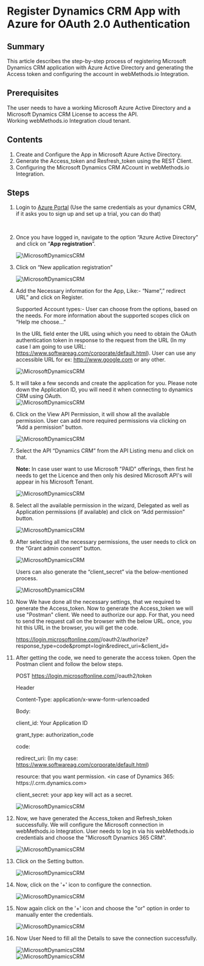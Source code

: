 # Register Dynamics CRM App with Azure for OAuth 2.0 Authentication <br/>

## Summary <br/>

  This article describes the step-by-step process of registering Microsoft Dynamics CRM application with Azure Active Directory and generating the    Access token and configuring the account in webMethods.io Integration. <br/>

## Prerequisites <br/>

The user needs to have a working Microsoft Azure Active Directory and a Microsoft Dynamics CRM License to access the API. <br/>
Working webMethods.io Integration cloud tenant.

## Contents <br/>

1. Create and Configure the App in Microsoft Azure Active Directory. <br/>
2. Generate the Access_token and Resfresh_token using the REST Client. <br/>
3. Configuring the Microsoft Dynamics CRM ACcount in webMethods.io Integration. <br/>

## Steps <br/>

  1. Login to [Azure Portal](https://portal.azure.com/) (Use the same credentials as your dynamics CRM, if it asks you to sign up and set up a trial, you can do that)
  <br/>

  2. Once you have logged in, navigate to the option “Azure Active Directory” and click on “**App registration**”. <br/>

       ![\MicrosoftDynamicsCRM](images/1.png) <br/>

  3. Click on “New application registration” <br/>
   
       ![\MicrosoftDynamicsCRM](images/2.png) <br/>

  4. Add the Necessary information for the App, Like:- “Name”,” redirect URL” and click on Register. <br/>
    
     Supported Account types:- User can choose from the options, based on the needs. For more information about the supported scopes click on “Help me choose…” <br/>

     In the URL field enter the URL using which you need to obtain the OAuth authentication token in response to the request from the URL (In my case I am going to use URL: https://www.softwareag.com/corporate/default.html). User can use any accessible URL for ex: http://www.google.com or any other. <br/>

       ![\MicrosoftDynamicsCRM](images/3.png) <br/>

  5. It will take a few seconds and create the application for you. Please note down the Application ID, you will need it when connecting to dynamics CRM using OAuth. <br/>
       ![\MicrosoftDynamicsCRM](images/4.png) <br/>

  6. Click on the View API Permission, it will show all the available permission. User can add more required permissions via clicking on “Add a permission” button. <br/>

       ![\MicrosoftDynamicsCRM](images/5.png) <br/>

  7. Select the API “Dynamics CRM” from the API Listing menu and click on that. <br/>

      **Note:** In case user want to use Microsoft "PAID" offerings, then first he needs to get the Licence and then only his desired Microsoft API's will appear in his Microsoft Tenant. <br/>

       ![\MicrosoftDynamicsCRM](images/6.png) <br/>

  8. Select all the available permission in the wizard, Delegated as well as Application permissions (if available) and click on “Add permission” button. <br/>

       ![\MicrosoftDynamicsCRM](images/7.png) <br/>

  9. After selecting all the necessary permissions, the user needs to click on the “Grant admin consent” button. <br/>

       ![\MicrosoftDynamicsCRM](images/8.png) <br/>

     Users can also generate the “client_secret” via the below-mentioned process. <br/>

       ![\MicrosoftDynamicsCRM](images/9.png) <br/>

  10. Now We have done all the necessary settings, that we required to generate the Access_token. Now to generate the Access_token we will use "Postman" client. We need to authorize our app. For that, you need to send the request call on the browser with the below URL. once, you hit this URL in the browser, you will get the code. <br/>

         https://login.microsoftonline.com/<TenantID>/oauth2/authorize?response_type=code&prompt=login&redirect_uri=<App redirect uri>&client_id=<App client id> <br/>

  11. After getting the code, we need to generate the access token. Open the Postman client and follow the below steps. <br/>

        POST https://login.microsoftonline.com/<TenantID>/oauth2/token <br/>

        Header <br/>

        Content-Type: application/x-www-form-urlencoaded <br/>

        Body: <br/>

        client_id: Your Application ID <br/>

        grant_type: authorization_code <br/>

        code: <the value obtained in Above steps> <br/>

        redirect_uri:  <Your AAD App uri> (In my case: https://www.softwareag.com/corporate/default.html) <br/>

        resource: that you want permission. <in case of Dynamics 365: https://<organisation>.crm.dynamics.com> <br/>

        client_secret: your app key will act as a secret. <br/>

       ![\MicrosoftDynamicsCRM](images/10.png) <br/>

  12. Now, we have generated the Access_token and Refresh_token successfully. We will configure the Microsoft connection in webMethods.io Integration. User needs to log in via his webMethods.io credentials and choose the "Microsoft Dynamics 365 CRM". <br/>

       ![\MicrosoftDynamicsCRM](images/11.png) <br/>

  13. Click on the Setting button. <br/>

       ![\MicrosoftDynamicsCRM](images/12.png) <br/>

  14. Now, click on the '+' icon to configure the connection. <br/>

       ![\MicrosoftDynamicsCRM](images/13.png) <br/>

  15. Now again click on the '+' icon and choose the "or" option in order to manually enter the credentials. <br/>

       ![\MicrosoftDynamicsCRM](images/14.png) <br/>

  16. Now User Need to fill all the Details to save the connection successfully. <br/>

       ![\MicrosoftDynamicsCRM](images/15.png) <br/>
       ![\MicrosoftDynamicsCRM](images/16.png) <br/>
